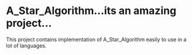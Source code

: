 A_Star_Algorithm...its an amazing project...
================

This project contains implementation of A_Star_Algorithm easily to use in a lot of languages. 
